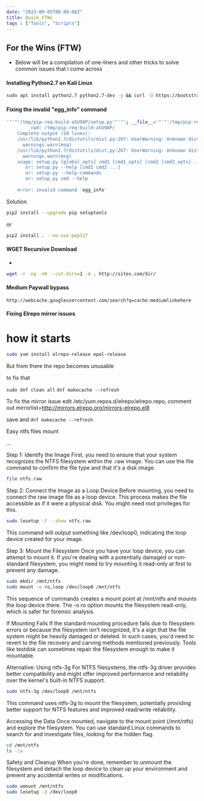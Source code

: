 ```yaml
---
date: "2023-09-05T00:00:00Z"
title: Quick FTWs
tags : ["Tools", "Scripts"]
---
```


## For the Wins (FTW)

- Below will be a compilation of one-liners and other tricks to solve common issues that i come across



#### Installing Python2.7 on Kali Linux 

```bash 
sudo apt install python2.7 python2.7-dev -y && curl -O https://bootstrap.pypa.io/pip/2.7/get-pip.py && sudo python2.7 get-pip.py
```

#### Fixing the invalid "egg_info" command 

```bash 
'"'"'/tmp/pip-req-build-aSU9AP/setup.py'"'"'; __file__='"'"'/tmp/pip-req-build-aSU9AP/setup.py'"'"';f=getattr(tokenize, '"'"'open'"'"', open)(__file__);code=f.read().replace('"'"'\r\n'"'"', '"'"'\n'"'"');f.close();exec(compile(code, __file__, '"'"'exec'"'"'))' egg_info --egg-base /tmp/pip-pip-egg-info-GmrXHL
         cwd: /tmp/pip-req-build-aSU9AP/
    Complete output (10 lines):
    /usr/lib/python2.7/distutils/dist.py:267: UserWarning: Unknown distribution option: 'extras_require'
      warnings.warn(msg)
    /usr/lib/python2.7/distutils/dist.py:267: UserWarning: Unknown distribution option: 'install_requires'
      warnings.warn(msg)
    usage: setup.py [global_opts] cmd1 [cmd1_opts] [cmd2 [cmd2_opts] ...]
       or: setup.py --help [cmd1 cmd2 ...]
       or: setup.py --help-commands
       or: setup.py cmd --help
    
    error: invalid command 'egg_info'

```

Solution

```bash 
pip2 install --upgrade pip setuptools
```

or 

```bash 
pip2 install . --no-use-pep517
```

#### WGET Recursive Download

-
```bash
wget -r -np -nH --cut-dirs=1 -A . http://sites.com/dir/
```


#### Medium Paywall bypass 

```http://webcache.googleusercontent.com/search?q=cache:mediumlinkehere```

#### Fixing Elrepo mirror issues 

# how it starts 

```bash
sudo yum install elrepo-release epel-release
```
But from there the repo becomes unusable 

to fix that 

```sudo dnf clean all```
```dnf makecache --refresh```


To fix the mirror issue edit /etc/yum.repos.d/elrepo/elrepo.repo, 
comment out 
mirrorlist=http://mirrors.elrepo.org/mirrors-elrepo.el8

save and ```dnf makecache --refresh```
<More to come>

Easy ntfs files mount 

... 

Step 1: Identify the Image
First, you need to ensure that your system recognizes the NTFS filesystem within the .raw image. You can use the file command to confirm the file type and that it's a disk image.



```bash
file ntfs.raw
```

Step 2: Connect the Image as a Loop Device
Before mounting, you need to connect the raw image file as a loop device. This process makes the file accessible as if it were a physical disk. You might need root privileges for this.

```bash
sudo losetup -f --show ntfs.raw
```
This command will output something like /dev/loop0, indicating the loop device created for your image.

Step 3: Mount the Filesystem
Once you have your loop device, you can attempt to mount it. If you're dealing with a potentially damaged or non-standard filesystem, you might need to try mounting it read-only at first to prevent any damage.

```bash
sudo mkdir /mnt/ntfs
sudo mount -o ro,loop /dev/loop0 /mnt/ntfs
```
This sequence of commands creates a mount point at /mnt/ntfs and mounts the loop device there. The -o ro option mounts the filesystem read-only, which is safer for forensic analysis.

If Mounting Fails
If the standard mounting procedure fails due to filesystem errors or because the filesystem isn't recognized, it's a sign that the file system might be heavily damaged or deleted. In such cases, you'd need to revert to the file recovery and carving methods mentioned previously. Tools like testdisk can sometimes repair the filesystem enough to make it mountable.

Alternative: Using ntfs-3g
For NTFS filesystems, the ntfs-3g driver provides better compatibility and might offer improved performance and reliability over the kernel's built-in NTFS support.

```bash
sudo ntfs-3g /dev/loop0 /mnt/ntfs
```
This command uses ntfs-3g to mount the filesystem, potentially providing better support for NTFS features and improved read/write reliability.

Accessing the Data
Once mounted, navigate to the mount point (/mnt/ntfs) and explore the filesystem. You can use standard Linux commands to search for and investigate files, looking for the hidden flag.

```bash
cd /mnt/ntfs
ls -la
```
Safety and Cleanup
When you're done, remember to unmount the filesystem and detach the loop device to clean up your environment and prevent any accidental writes or modifications.

```bash
sudo umount /mnt/ntfs
sudo losetup -d /dev/loop0
```
